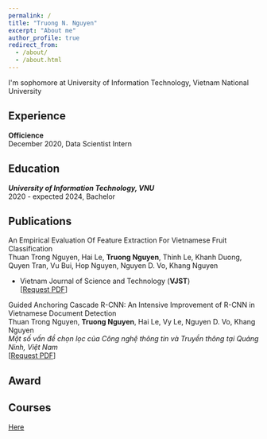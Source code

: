```yaml
---
permalink: /
title: "Truong N. Nguyen"
excerpt: "About me"
author_profile: true
redirect_from: 
  - /about/
  - /about.html
---
```


I'm sophomore at University of Information Technology, Vietnam National University

## <a name="exp"></a> Experience

**Officience**<br/>
December 2020, Data Scientist Intern


## <a name="edu"></a> Education

***University of Information Technology, VNU***<br/>
2020 - expected 2024, Bachelor

## <a name="publication"></a> Publications

An Empirical Evaluation Of Feature Extraction For Vietnamese Fruit Classification<br/>
Thuan Trong Nguyen, Hai Le, **Truong Nguyen**, Thinh Le, Khanh Duong, Quyen Tran, Vu Bui, Hop Nguyen, Nguyen D. Vo, Khang Nguyen<br/>
* Vietnam Journal of Science and Technology (**VJST**)<br/>
[[Request PDF]()]

Guided Anchoring Cascade R-CNN: An Intensive Improvement of R-CNN in Vietnamese Document Detection<br/>
Thuan Trong Nguyen, **Truong Nguyen**, Hai Le, Vy Le, Nguyen D. Vo, Khang Nguyen<br/>
*Một số vấn đề chọn lọc của Công nghệ thông tin và Truyền thông tại Quảng Ninh, Việt Nam*<br/>
[[Request PDF]()]


<!-- Một phương pháp học sâu phát hiện cảm xúc gương mặt<br/>
**Bùi Cao Doanh**, Võ Duy Nguyên, Nguyễn Tấn Trần Minh Khang<br/>
*Một số vấn đề chọn lọc của Công nghệ thông tin và Truyền thông tại Quảng Ninh, Việt Nam*<br/>
[[Request PDF](https://www.researchgate.net/publication/352805319_Mot_phuong_phap_hoc_sau_phat_hien_cam_xuc_guong_mat?_sg=ss5UEL_GprbWbqDmzw3FMpy2fexSeehjsPKZTXXrPDGOHh8zJvtXEkVPJwBF1vQ7b7GcpVog4d5tjYJDaaLt0JBYS92DJmRkUUJp84Cg.74-yhGRSHufs2je_sbzaZJfvIQn9csv-pxtExptgCc2oT8Px5s8ZELN_sYbgAxh5XEu628FpDMpFSwqlDZipog)] -->

## <a name="award"></a> Award

<!-- * Top 15 Zalo AI Challenge (Traffic Sign Detection)
* Semi-finalist of the Eureka Student Scientific Research Competition, organized by HoChiMinh Communist Youth Union of Ho Chi Minh city -->

## <a name="courses"></a> Courses

[Here](https://www.linkedin.com/in/nguy%E1%BB%85n-nh%E1%BA%ADt-tr%C6%B0%E1%BB%9Dng-b943b6215/)
